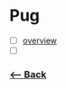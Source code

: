 # Pug

- [ ] [overview](https://dev.twitter.com/cards/overview)
- [ ] []()

### [<-- Back](https://github.com/simoneas02/crazy-learning/)
